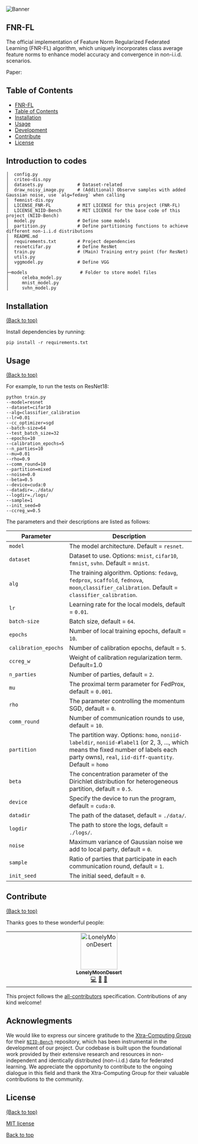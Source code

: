 ![Banner](https://cdn.jsdelivr.net/gh/LonelyMoonDesert/BlogImgBed2@main/img/20231211183533.png)

## FNR-FL

The official implementation of Feature Norm Regularized Federated Learning (FNR-FL) algorithm, which uniquely incorporates class average feature norms to enhance model accuracy and convergence in non-i.i.d. scenarios.

Paper: 



## Table of Contents

- [FNR-FL](#project-title)
- [Table of Contents](#table-of-contents)
- [Installation](#installation)
- [Usage](#usage)
- [Development](#development)
- [Contribute](#contribute)
- [License](#license)

## Introduction to codes

```shell
│  config.py	
│  criteo-dis.npy
│  datasets.py             # Dataset-related
│  draw_noisy_image.py     # (Additional) Observe samples with added Gaussian noise, use `alg=fedavg` when calling
│  femnist-dis.npy
│  LICENSE_FNR-FL          # MIT LICENSE for this project (FNR-FL)
│  LICENSE_NIID-Bench      # MIT LICENSE for the base code of this project (NIID-Bench)
│  model.py                # Define some models
│  partition.py            # Define partitioning functions to achieve different non-i.i.d distributions
│  README.md
│  requirements.txt        # Project dependencies
│  resnetcifar.py          # Define ResNet
│  train.py                # (Main) Training entry point (for ResNet)
│  utils.py
│  vggmodel.py             # Define VGG
│        
├─models                    # Folder to store model files
│     celeba_model.py
│     mnist_model.py
│     svhn_model.py

```



## Installation

[(Back to top)](#table-of-contents)

Install dependencies by running:

```shell
pip install -r requirements.txt
```



## Usage
[(Back to top)](#table-of-contents)

For example, to run the tests on ResNet18:

```shell
python train.py 
--model=resnet
--dataset=cifar10
--alg=classifier_calibration
--lr=0.01
--cc_optimizer=sgd
--batch-size=64
--test_batch_size=32
--epochs=10
--calibration_epochs=5
--n_parties=10
--mu=0.01
--rho=0.9
--comm_round=10
--partition=mixed
--noise=0.0
--beta=0.5
--device=cuda:0
--datadir=../data/
--logdir=./logs/
--sample=1
--init_seed=0
--ccreg_w=0.5
```

The parameters and their descriptions are listed as follows:

| Parameter            | Description                                                  |
| -------------------- | ------------------------------------------------------------ |
| `model`              | The model architecture. Default = `resnet`.                  |
| `dataset`            | Dataset to use. Options: `mnist`, `cifar10`, `fmnist`, `svhn`. Default = `mnist`. |
| `alg`                | The training algorithm. Options: `fedavg`, `fedprox`, `scaffold`, `fednova`, `moon`,`classifier_calibration`. Default = `classifier_calibration`. |
| `lr`                 | Learning rate for the local models, default = `0.01`.        |
| `batch-size`         | Batch size, default = `64`.                                  |
| `epochs`             | Number of local training epochs, default = `10`.             |
| `calibration_epochs` | Number of calibration epochs, default = `5`.                 |
| `ccreg_w`            | Weight of calibration regularization term. Default=1.0       |
| `n_parties`          | Number of parties, default = `2`.                            |
| `mu`                 | The proximal term parameter for FedProx, default = `0.001`.  |
| `rho`                | The parameter controlling the momentum SGD, default = `0`.   |
| `comm_round`         | Number of communication rounds to use, default = `10`.       |
| `partition`          | The partition way. Options: `homo`, `noniid-labeldir`, `noniid-#label1` (or 2, 3, ..., which means the fixed number of labels each party owns), `real`, `iid-diff-quantity`. Default = `homo` |
| `beta`               | The concentration parameter of the Dirichlet distribution for heterogeneous partition, default = `0.5`. |
| `device`             | Specify the device to run the program, default = `cuda:0`.   |
| `datadir`            | The path of the dataset, default = `./data/`.                |
| `logdir`             | The path to store the logs, default = `./logs/`.             |
| `noise`              | Maximum variance of Gaussian noise we add to local party, default = `0`. |
| `sample`             | Ratio of parties that participate in each communication round, default = `1`. |
| `init_seed`          | The initial seed, default = `0`.                             |

## Contribute
[(Back to top)](#table-of-contents)

Thanks goes to these wonderful people:

<table>
  <tbody>
    <tr>
      <td align="center" valign="top" width="14.28%"><a href="https://github.com/LonelyMoonDesert"><img src="https://avatars.githubusercontent.com/u/56340292?v=4" width="100px;" alt="LonelyMoonDesert"/><br /><sub><b>LonelyMoonDesert</b></sub></a><br /><a href="https://github.com/LonelyMoonDesert/FNR-FL/commits?author=LonelyMoonDesert" title="Code">💻</a> <a href="" title="Design">🎨</a> <a href="" title="Ideas, Planning, & Feedback">🤔</a></td>
    </tr>
  </tbody>
</table>

This project follows the [all-contributors](https://github.com/all-contributors/all-contributors) specification. Contributions of any kind welcome!

## Acknowlegments

We would like to express our sincere gratitude to the [Xtra-Computing Group](https://github.com/Xtra-Computing) for their [`NIID-Bench`](https://github.com/Xtra-Computing/NIID-Bench) repository, which has been instrumental in the development of our project. Our codebase is built upon the foundational work provided by their extensive research and resources in non-independent and identically distributed (non-i.i.d.) data for federated learning. We appreciate the opportunity to contribute to the ongoing dialogue in this field and thank the Xtra-Computing Group for their valuable contributions to the community.

## License

[(Back to top)](#table-of-contents)

[MIT license](./LICENSE_FNR-FL)

























































[Back to top](#table-of-contents)
